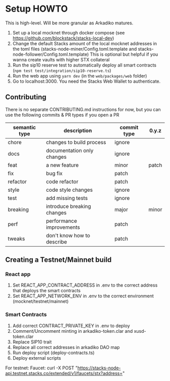 # Setup HOWTO

This is high-level. Will be more granular as Arkadiko matures.

1. Set up a local mocknet through docker compose (see https://github.com/blockstack/stacks-local-dev)
2. Change the default Stacks amount of the local mocknet addresses in the toml files (stacks-node-miner/Config.toml.template and stacks-node-follower/Config.toml.template)
  This is optional but helpful if you wanna create vaults with higher STX collateral
3. Run the sip10 reserve test to automatically deploy all smart contracts (`npm test test/integration/sip10-reserve.ts`)
4. Run the web app using `yarn dev` (in the `web/packages/web` folder)
5. Go to localhost:3000. You need the Stacks Web Wallet to authenticate.

## Contributing

There is no separate CONTRIBUTING.md instructions for now, but you can use the following commits & PR types if you open a PR

|semantic type|description|commit type|0.y.z|
|---|---|---|---|
|chore|changes to build process|ignore||
|docs|documentation only changes|ignore||
|feat|a new feature|minor|patch|
|fix|bug fix|patch||
|refactor|code refactor|patch||
|style|code style changes|ignore||
|test|add missing tests|ignore||
|breaking|introduce breaking changes|major|minor|
|perf|performance improvements|patch||
|tweaks|don't know how to describe|patch||

## Creating a Testnet/Mainnet build

### React app
1. Set REACT_APP_CONTRACT_ADDRESS in .env to the correct address that deploys the smart contracts
2. Set REACT_APP_NETWORK_ENV in .env to the correct environment (mocknet/testnet/mainnet)

### Smart Contracts
1. Add correct CONTRACT_PRIVATE_KEY in .env to deploy
2. Comment/Uncomment minting in arkadiko-token.clar and xusd-token.clar
3. Replace SIP10 trait
4. Replace all correct addresses in arkadiko DAO map
5. Run deploy script (deploy-contracts.ts)
6. Deploy external scripts

For testnet:
Faucet: curl -X POST "https://stacks-node-api.testnet.stacks.co/extended/v1/faucets/stx?address=<ADDR>"
